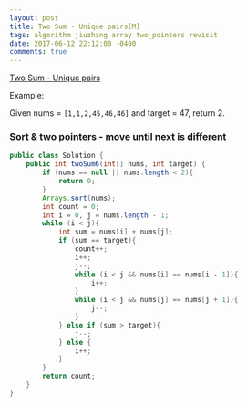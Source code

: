 ```yaml
---
layout: post
title: Two Sum - Unique pairs[M]
tags: algorithm jiuzhang array two_pointers revisit
date: 2017-06-12 22:12:00 -0400
comments: true
---
```

<a href="http://www.lintcode.com/en/problem/two-sum-unique-pairs/" target="_blank">Two Sum - Unique pairs</a>

Example:

Given nums = `[1,1,2,45,46,46]` and target = 47, return 2.

### Sort & two pointers - move until next is different

```java
public class Solution {
    public int twoSum6(int[] nums, int target) {
        if (nums == null || nums.length < 2){
            return 0;
        }
        Arrays.sort(nums);
        int count = 0;
        int i = 0, j = nums.length - 1;
        while (i < j){
            int sum = nums[i] + nums[j];
            if (sum == target){
                count++;
                i++;
                j--;
                while (i < j && nums[i] == nums[i - 1]){
                    i++;
                }
                while (i < j && nums[j] == nums[j + 1]){
                    j--;
                }
            } else if (sum > target){
                j--;
            } else {
                i++;
            }
        }
        return count;
    }
}
```

